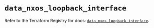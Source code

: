 # `data_nxos_loopback_interface`

Refer to the Terraform Registry for docs: [`data_nxos_loopback_interface`](https://registry.terraform.io/providers/ciscodevnet/nxos/0.5.10/docs/data-sources/loopback_interface).
